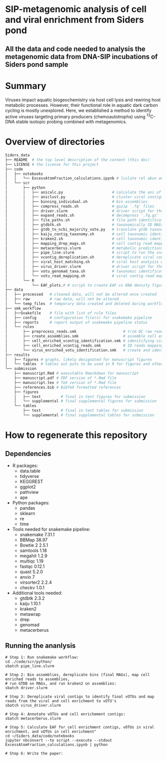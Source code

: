 # SIP-metagenomic analysis of cell and viral enrichment from Siders pond

## All the data and code needed to analysis the metagenomic data from DNA-SIP incubations of Siders pond sample

# Summary
 Viruses impact aquatic biogeochemistry via host cell lysis and rewiring host metabolic processes. However, their functional role in aquatic dark carbon cycling is mostly unexplored. Here, we established a method to identify active viruses targeting primary producers (chemoautotrophs) using <sup>13</sup>C-DNA stable isotopic probing combined with metagenomics. 

 # Overview of directories
```bash
Siders_data
├── README  # the top level description of the content (this doc)
├── LICENSE # the license for this project
├── code
│   ├── notebooks
│   │   └── ExcessAtomFraction_calculations.ipynb # lculate rel abun and excess atom fraction
│   └── scr
│       ├── python
│       │   ├── anicalc.py                      # calculate the ani of the viral contigs
│       │   ├── aniclust.py                     # cluster viral contigs based on ani
│       │   ├── binning_individual.sh           # bin assemblies
│       │   ├── compress_reads.sh               # guzip '.fq' files
│       │   ├── driver.slurm                    # driver script for the cell contig analysis
│       │   ├── expand_reads.sh                 # decompress '.fq.gz' files
│       │   ├── file_paths.sh                   # file path identification
│       │   ├── gtdbtk.sh                       # taxonomically ID MAGs
│       │   ├── gtdb_to_ncbi_majority_vote.py   # translate gtdb taxonomy to ncbi taxonomy
│       │   ├── kaiju_contig_taxonomy.sh        # cell taxonomic identification with kaiju
│       │   ├── kraken2.sh                      # cell taxonomic identification with kraken2
│       │   ├── mapping_drep_mags.sh            # cell contig read mapping
│       │   ├── metacerberus.slurm              # metabolic predictions for all contigs
│       │   ├── pipe_line.slurm                 # script to run the snakemake pipeline
│       │   ├── vcontig_dereplication.sh        # dereplicate viral contigs
│       │   ├── viral_host_matching.sh          # viral host analysis with IPHoP
│       │   ├── virus_driver.slurm              # driver script for the viral contig analysis
│       │   ├── votu_genomad_taxa.sh            # taxonomic identification with genomad
│       │   └── votu_read_mapping.sh            # viral contig read mapping
│       └── R
│           └── EAF_plots.r # script to create EAF vs DNA density figures
├── data
│   ├── processed   # cleaned data, will not be altered once created
│   ├── raw         # raw data, will not be altered
│   └── temp_files  # temporary data created and deleted during workflow
├── smk_workflow
│   ├──Snakefile    # file with list of rule files
│   ├── config      # configuration file(s) for snakemake pipeline
│   ├── reports     # report output of snakemake pipeline status
│   └── rules   
│       ├── preprocess_reads.smk                     # trim QC raw reads
│       ├── create_assemblies.smk                    # assemble cell enrichment (ce)
│       ├── cell_enriched_vcontig_identification.smk # idenitifying viral contigs in ce
│       ├── cell_enriched_vcontig_reads.smk          # ID reads mapping to viral contigs in ce 
│       └── virus_enriched_votu_identification.smk   # create and identify viral contigs
├── results 
│   ├── figures # graphs, likely designated for manuscript figures
│   └── tables  # tables out puts to be used in R for figures and other analyses
└── submission
    ├── manuscript.Rmd # executable Rmarkdown for manuscript
    ├── manuscript.pdf # PDF version of *.Rmd file
    ├── manuscript.tex # TeX version of *.Rmd file
    ├── references.bib # BibTeX formatted references
    ├── figures         
    │   ├── text         # final in text figures for submission
    │   └── supplemental # final supplemental figures for submission
    └── tables 
        ├── text         # final in text tables for submission
        └── supplemental # final supplemental tables for submission
```
# How to regenerate this repository

## Dependencies
* R packages:
    * data.table
    * tidyverse
    * KEGGREST
    * ggplot2
    * pathview
    * ape
* Python packages:
    * pandas
    * sklearn
    * re
    * time
* Tools needed for snakemake pipeline:
    * snakemake 7.31.1
    * BBMap 38.97
    * Bowtie 2 2.5.1
    * samtools 1.18
    * megahit 1.2.9
    * multiqc 1.19
    * fastqc 0.12.1
    * quast 5.2.0
    * anvio 7
    * virsorter2 2.2.4
    * checkv 1.0.1
* Additional tools needed:
    * gtdbtk 2.3.2
    * kaiju 1.10.1
    * kraken2
    * metawrap
    * drep
    * genomad
    * metacerberus

## Running the ananlysis
```
# Step 1: Run snakemake workflow:
cd ./code/scr/python/
sbatch pipe_line.slurm

# Step 2: Bin assemblies, dereplicate bins (final MAGs), map cell enriched reads to assemblies, 
# run GTDB on MAGs, and run kraken2 on assemblies:
sbatch driver.slurm

# Step 3: Dereplicate viral contigs to identify final vOTUs and map reads from the viral and cell enrichment to vOTU's
sbatch virus_driver.slurm

# Step 4: Annotate vOTUs and cell enrichement contigs:
sbatch metacerberus.slurm

# Step 5: Calculate EAF for cell enrichment contigs, vOTUs in viral enrichment, and vOTUs in cell enrichment"
cd ~/Siders_data/code/notebooks
jupyter nbconvert --to script --execute --stdout ExcessAtomFraction_calculations.ipynb | python

# Step 6: Write the paper:


```
